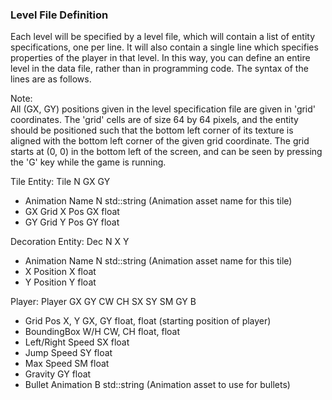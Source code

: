 ### Level File Definition

Each level will be specified by a level file, which will contain 
a list of entity specifications, one per line. It will also contain a single line which 
specifies properties of the player in that level. In this way, you can define an entire level 
in the data file, rather than in programming code. The syntax of the lines are as follows.  

Note:  
    All (GX, GY) positions given in the level specification file are given in 'grid' coordinates. The 'grid' 
    cells are of size 64 by 64 pixels, and the entity should be positioned such that the bottom left corner of its texture is 
    aligned with the bottom left corner of the given grid coordinate. The grid starts at (0, 0) in the bottom 
    left of the screen, and can be seen by pressing the 'G' key while the game is running.  

Tile Entity:
Tile N GX GY
 - Animation Name    N     std::string (Animation asset name for this tile)
 - GX Grid X Pos     GX    float
 - GY Grid Y Pos     GY    float

Decoration Entity:
Dec N X Y
 - Animation Name    N     std::string (Animation asset name for this tile)
 - X Position        X     float
 - Y Position        Y     float

Player:
Player GX GY CW CH SX SY SM GY B
 - Grid Pos X, Y       GX, GY    float, float (starting position of player)
 - BoundingBox W/H     CW, CH    float, float
 - Left/Right Speed    SX        float
 - Jump Speed          SY        float
 - Max Speed           SM        float
 - Gravity             GY        float
 - Bullet Animation    B         std::string (Animation asset to use for bullets)
